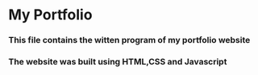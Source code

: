 # My Portfolio
### This file contains the witten program of my portfolio website
### The website was built using HTML,CSS and Javascript
